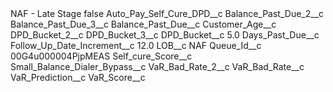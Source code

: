 <?xml version="1.0" encoding="UTF-8"?>
<CustomMetadata xmlns="http://soap.sforce.com/2006/04/metadata" xmlns:xsi="http://www.w3.org/2001/XMLSchema-instance" xmlns:xsd="http://www.w3.org/2001/XMLSchema">
    <label>NAF - Late Stage</label>
    <protected>false</protected>
    <values>
        <field>Auto_Pay_Self_Cure_DPD__c</field>
        <value xsi:nil="true"/>
    </values>
    <values>
        <field>Balance_Past_Due_2__c</field>
        <value xsi:nil="true"/>
    </values>
    <values>
        <field>Balance_Past_Due_3__c</field>
        <value xsi:nil="true"/>
    </values>
    <values>
        <field>Balance_Past_Due__c</field>
        <value xsi:nil="true"/>
    </values>
    <values>
        <field>Customer_Age__c</field>
        <value xsi:nil="true"/>
    </values>
    <values>
        <field>DPD_Bucket_2__c</field>
        <value xsi:nil="true"/>
    </values>
    <values>
        <field>DPD_Bucket_3__c</field>
        <value xsi:nil="true"/>
    </values>
    <values>
        <field>DPD_Bucket__c</field>
        <value xsi:type="xsd:double">5.0</value>
    </values>
    <values>
        <field>Days_Past_Due__c</field>
        <value xsi:nil="true"/>
    </values>
    <values>
        <field>Follow_Up_Date_Increment__c</field>
        <value xsi:type="xsd:double">12.0</value>
    </values>
    <values>
        <field>LOB__c</field>
        <value xsi:type="xsd:string">NAF</value>
    </values>
    <values>
        <field>Queue_Id__c</field>
        <value xsi:type="xsd:string">00G4u000004PjpMEAS</value>
    </values>
    <values>
        <field>Self_cure_Score__c</field>
        <value xsi:nil="true"/>
    </values>
    <values>
        <field>Small_Balance_Dialer_Bypass__c</field>
        <value xsi:nil="true"/>
    </values>
    <values>
        <field>VaR_Bad_Rate_2__c</field>
        <value xsi:nil="true"/>
    </values>
    <values>
        <field>VaR_Bad_Rate__c</field>
        <value xsi:nil="true"/>
    </values>
    <values>
        <field>VaR_Prediction__c</field>
        <value xsi:nil="true"/>
    </values>
    <values>
        <field>VaR_Score__c</field>
        <value xsi:nil="true"/>
    </values>
</CustomMetadata>
